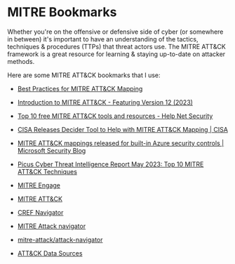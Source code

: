 # MITRE Bookmarks

Whether you're on the offensive or defensive side of cyber (or somewhere in between) it's important to have an understanding of the tactics, techniques & procedures (TTPs) that threat actors use. The MITRE ATT&CK framework is a great resource for learning & staying up-to-date on attacker methods. 

Here are some MITRE ATT&CK bookmarks that I use:

* [Best Practices for MITRE ATT&CK Mapping](https://www.cisa.gov/sites/default/files/publications/Best%20Practices%20for%20MITRE%20ATTCK%20Mapping.pdf)

* [Introduction to MITRE ATT&CK - Featuring Version 12 (2023)](https://feedly.com/ahead/posts/introduction-to-mitre-attack-featuring-version-12-2023)

* [Top 10 free MITRE ATT&CK tools and resources - Help Net Security](https://www.helpnetsecurity.com/2022/12/05/top-10-free-mitre-attack-tools-resources/)

* [CISA Releases Decider Tool to Help with MITRE ATT&CK Mapping | CISA](https://www.cisa.gov/news-events/alerts/2023/03/01/cisa-releases-decider-tool-help-mitre-attck-mapping)
  
* [MITRE ATT&CK mappings released for built-in Azure security controls | Microsoft Security Blog](https://www.microsoft.com/en-us/security/blog/2021/06/29/mitre-attck-mappings-released-for-built-in-azure-security-controls/)

* [Picus Cyber Threat Intelligence Report May 2023: Top 10 MITRE ATT&CK Techniques](https://www.picussecurity.com/resource/blog/cyber-threat-intelligence-report-may-2023?utm_campaign=MITRE%20Generic&utm_content=252943776&utm_medium=social&utm_source=twitter&hss_channel=tw-1126286964)
  
* [MITRE Engage](https://engage.mitre.org/)
  
* [MITRE ATT&CK](https://attack.mitre.org/)
  
* [CREF Navigator](https://crefnavigator.mitre.org/navigator)
  
* [MITRE Attack navigator](https://mitre-attack.github.io/attack-navigator/)
  
* [mitre-attack/attack-navigator](https://github.com/mitre-attack/attack-navigator)

* [ATT&CK Data Sources](https://github.com/mitre-attack/attack-datasources)

